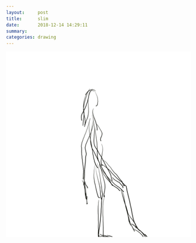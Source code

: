 ```yaml
---
layout:     post
title:      slim
date:       2018-12-14 14:29:11
summary:    
categories: drawing
---
```

![slim](/images/diary/slim.png ".")
